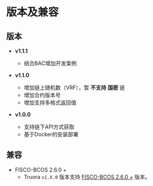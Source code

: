 # 版本及兼容
## 版本
* **v1.1.1**
    * 结合BAC增加开发案例
  
* **v1.1.0**
    * 增加链上随机数（VRF），暂 **不支持** **国密** 链
    * 增加合约版本号
    * 增加支持多格式返回值

* **v1.0.0**
    * 支持链下API方式获取
    * 基于Docker的安装部署

## 兼容
* FISCO-BCOS 2.6.0 +
    * Truora `v1.X.0` 版本支持 [FISCO-BCOS 2.6.0 +](https://github.com/FISCO-BCOS/FISCO-BCOS/releases/tag/v2.6.0) 版本。
